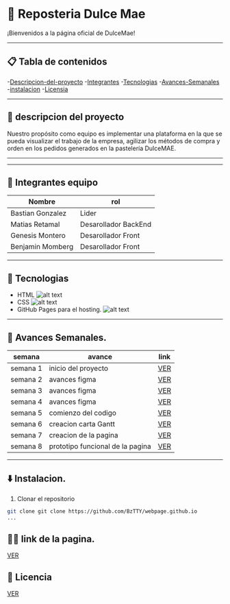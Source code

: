 # 🍰 Reposteria Dulce Mae
¡Bienvenidos a la página oficial de DulceMae!

---
## 📋 Tabla de contenidos
-[Descripcion-del-proyecto](#-descripcion-del-proyecto)
-[Integrantes](#-integrantes)
-[Tecnologias](#-tecnologias)
-[Avances-Semanales](#-avances-semanales)
-[instalacion](#-instalacion)
-[Licensia](#-licensia)

---
## 🔎 descripcion del proyecto
Nuestro propósito como equipo es implementar una plataforma en la que se pueda visualizar el trabajo de la empresa, agilizar los métodos de compra y orden en los pedidos generados en la pastelería DulceMAE.

---
---

## 👤 Integrantes equipo

|Nombre                |rol                 |
|----------------------|--------------------|
|Bastian Gonzalez     |Lider                |
|Matias Retamal        |Desarollador BackEnd|
|Genesis Montero       |Desarollador Front  |
|Benjamin Momberg      |Desarollador Front  |

---

## 🤖 Tecnologias 

- HTML 
![alt text](https://cdn.iconscout.com/icon/free/png-256/free-html5-41-1175209.png)
- CSS 
![alt text](https://cdn.iconscout.com/icon/free/png-256/free-css-37-226088.png)
- GitHub Pages para el hosting.
 ![alt text](https://cdn.iconscout.com/icon/free/png-256/free-github-10516009-8630395.png?f=webp)



---
## 🚀 Avances Semanales.

|semana   |avance                        |link                                                                              | 
|---------|------------------------------|----------------------------------------------------------------------------------|
|semana 1 |inicio del proyecto           |[VER](https://github.com/BzTTY/webpage.github.io/tree/main/Avances/SEMANA%201)    |
|semana 2 |avances figma                 |[VER](https://github.com/BzTTY/webpage.github.io/tree/main/Avances/SEMANA%202)    |
|semana 3 |avances figma                 |[VER](https://github.com/BzTTY/webpage.github.io/tree/main/Avances/SEMANA%203)    |
|semana 4 |avances figma                 |[VER](https://github.com/BzTTY/webpage.github.io/tree/main/Avances/SEMANA%204)    |
|semana 5 |comienzo del codigo           |[VER](https://github.com/BzTTY/webpage.github.io/tree/main/Avances/SEMANA%205)    |
|semana 6 |creacion carta Gantt          |[VER](https://github.com/BzTTY/webpage.github.io/tree/main/Avances/SEMANA%206)    |
|semana 7 |creacion de la pagina         |[VER](https://github.com/BzTTY/webpage.github.io/tree/main/Avances/SEMANA%207/DulceMae)|
|semana 8 |prototipo funcional de la pagina|[VER](https://github.com/BzTTY/webpage.github.io/tree/main/Avances/SEMANA%208)  |
---

## ⬇️ Instalacion.

1. Clonar el repositorio
``` bash
git clone git clone https://github.com/BzTTY/webpage.github.io
...
```
## 🔗🍰 link de la pagina.
[VER](https://bztty.github.io/webpage.github.io/index.html)



## 🪪 Licencia

[VER](https://github.com/BzTTY/webpage.github.io/blob/main/LICENSE)